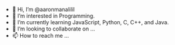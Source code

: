 - 👋 Hi, I’m @aaronmanalilil
- 👀 I’m interested in Programming.
- 🌱 I’m currently learning JavaScript, Python, C, C++, and Java.
- 💞️ I’m looking to collaborate on ...
- 📫 How to reach me ...

<!---
aaronmanalilil/aaronmanalilil is a ✨ special ✨ repository because its `README.md` (this file) appears on your GitHub profile.
You can click the Preview link to take a look at your changes.
--->
